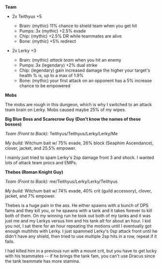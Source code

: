 **Team**

* 2x Teithyus +5

    * Brain: (mythic) 11% chance to shield team when you get hit
    * Pumps: 3x (mythic) +2.5% evade
    * Chip: (mythic) +2.5% DR while teammates are alive
    * Bone: (mythic) +5% redirect

* 2x Lerky +3

    * Brain: (mythic) _attack team_ when you hit an enemy
    * Pumps: 3x (legendary) +2% dual strike
    * Chip: (legendary) gain increased damage the higher your target's health % is, up to a max of 1.9%
    * Bone: (mythic) your first attack on an opponent has a 5% increase chance to be empowered

**Mobs**

The mobs are rough in this dungeon, which is why I switched to an attack team brain on Lerky. Mobs caused maybe 25% of my wipes.

**Big Blue Boss and Scarecrow Guy (Don't know the names of these bosses)**

*Team (Front to Back):* Teithyus/Teithyus/Lerky/Lerky/Me

*My build:* Witchum bait w/ 75% evade, 26% block (Seaphim Ascendance), clover, jacket, and 25.5% empower.

I mainly just tried to spam Lerky's 2sp damage front 3 and shock. I wanted lots of attack team procs and EMPs.

**Thebes (Roman Knight Guy)**

*Team (Front to Back):* me/Teithyus/Lerky/Lerky/Teithyus

*My build:* Witchum bait w/ 74% evade, 40% crit (guild accessory), clover, jacket, and 7% empower.

Thebes is a huge pain in the ass. He either spawns with a bunch of DPS fams and they kill you, or he spawns with a tank and it takes forever to kill both of them. On my winning run he took out both of my tanks and it was just me and my Lerkys versus him and his tank alt for about an hour. I kid you not, I sat there for an hour repeating the motions until I eventually got enough multihits with Lerky. I just spammed Lerky's 0sp attack front until he didn't have any shield, then tried to use multiple 2sp hits in a row, repeat if it fails.

I had killed him in a previous run with a mount crit, but you have to get lucky with his teammates -- if he brings the tank fam, you can't use Dracus since the tank teammate has more stamina.
